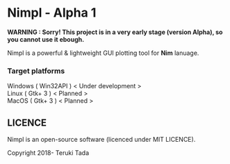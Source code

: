 # Nimpl - Alpha 1
**WARNING : Sorry! This project is in a very early stage (version Alpha), so you cannot use it ebough.**

Nimpl is a powerful & lightweight GUI plotting tool for **Nim** lanuage.

### Target platforms
Windows ( Win32API ) < Under development ><br>
Linux ( Gtk+ 3 ) < Planned ><br>
MacOS ( Gtk+ 3 ) < Planned ><br>

## LICENCE
Nimpl is an open-source software (licenced under MIT LICENCE).

Copyright 2018- Teruki Tada
